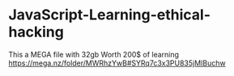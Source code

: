 # JavaScript-Learning-ethical-hacking
This a MEGA file with 32gb Worth 200$ of learning 
https://mega.nz/folder/MWRhzYwB#SYRq7c3x3PU835jMIBuchw
